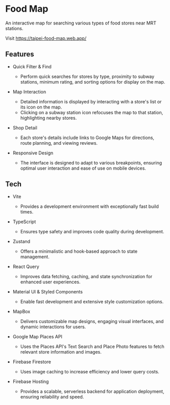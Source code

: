 # Food Map

An interactive map for searching various types of food stores near MRT stations.

Visit <https://taipei-food-map.web.app/>

## Features

- Quick Filter & Find

  - Perform quick searches for stores by type, proximity to subway stations, minimum rating, and sorting options for display on the map.

- Map Interaction

  - Detailed information is displayed by interacting with a store's list or its icon on the map.
  - Clicking on a subway station icon refocuses the map to that station, highlighting nearby stores.

- Shop Detail

  - Each store's details include links to Google Maps for directions, route planning, and viewing reviews.

- Responsive Design

  - The interface is designed to adapt to various breakpoints, ensuring optimal user interaction and ease of use on mobile devices.

## Tech

- Vite

  - Provides a development environment with exceptionally fast build times.

- TypeScript

  - Ensures type safety and improves code quality during development.

- Zustand

  - Offers a minimalistic and hook-based approach to state management.

- React Query

  - Improves data fetching, caching, and state synchronization for enhanced user experiences.

- Material UI & Styled Components

  - Enable fast development and extensive style customization options.

- MapBox

  - Delivers customizable map designs, engaging visual interfaces, and dynamic interactions for users.

- Google Map Places API

  - Uses the Places API's Text Search and Place Photo features to fetch relevant store information and images.

- Firebase Firestore

  - Uses image caching to increase efficiency and lower query costs.

- Firebase Hosting

  - Provides a scalable, serverless backend for application deployment, ensuring reliability and speed.
